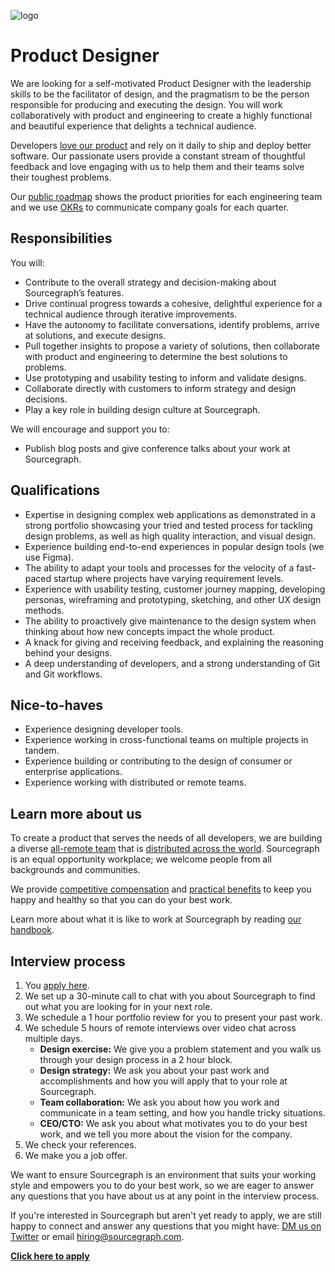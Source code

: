 ![logo](https://sourcegraph.com/.assets/img/sourcegraph-light-head-logo.svg)

# Product Designer

We are looking for a self-motivated Product Designer with the leadership skills to be the facilitator of design, and the pragmatism to be the person responsible for producing and executing the design. You will work collaboratively with product and engineering to create a highly functional and beautiful experience that delights a technical audience.

Developers [love our product](https://engineeringblog.yelp.com/2019/11/winning-the-hackathon-with-sourcegraph.html) and rely on it daily to ship and deploy better software. Our passionate users provide a constant stream of thoughtful feedback and love engaging with us to help them and their teams solve their toughest problems.

Our [public roadmap](https://docs.google.com/document/d/1cBsE9801DcBF9chZyMnxRdolqM_1c2pPyGQz15QAvYI/edit) shows the product priorities for each engineering team and we use [OKRs](https://about.sourcegraph.com/company/okrs) to communicate company goals for each quarter.

## Responsibilities

You will:

- Contribute to the overall strategy and decision-making about Sourcegraph’s features.
- Drive continual progress towards a cohesive, delightful experience for a technical audience through iterative improvements.
- Have the autonomy to facilitate conversations, identify problems, arrive at solutions, and execute designs.
- Pull together insights to propose a variety of solutions, then collaborate with product and engineering to determine the best solutions to problems.
- Use prototyping and usability testing to inform and validate designs.
- Collaborate directly with customers to inform strategy and design decisions.
- Play a key role in building design culture at Sourcegraph.

We will encourage and support you to:

- Publish blog posts and give conference talks about your work at Sourcegraph.

## Qualifications

- Expertise in designing complex web applications as demonstrated in a strong portfolio showcasing your tried and tested process for tackling design problems, as well as high quality interaction, and visual design.
- Experience building end-to-end experiences in popular design tools (we use Figma).
- The ability to adapt your tools and processes for the velocity of a fast-paced startup where projects have varying requirement levels.
- Experience with usability testing, customer journey mapping, developing personas, wireframing and prototyping, sketching, and other UX design methods.
- The ability to proactively give maintenance to the design system when thinking about how new concepts impact the whole product.
- A knack for giving and receiving feedback, and explaining the reasoning behind your designs.
- A deep understanding of developers, and a strong understanding of Git and Git workflows.

## Nice-to-haves

- Experience designing developer tools.
- Experience working in cross-functional teams on multiple projects in tandem.
- Experience building or contributing to the design of consumer or enterprise applications.
- Experience working with distributed or remote teams.

## Learn more about us

To create a product that serves the needs of all developers, we are building a diverse [all-remote team](https://about.sourcegraph.com/company/remote) that is [distributed across the world](https://about.sourcegraph.com/company/team). Sourcegraph is an equal opportunity workplace; we welcome people from all backgrounds and communities.

We provide [competitive compensation](https://about.sourcegraph.com/handbook/people-ops/compensation) and [practical benefits](https://about.sourcegraph.com/handbook/people-ops/benefits-and-perks) to keep you happy and healthy so that you can do your best work.

Learn more about what it is like to work at Sourcegraph by reading [our handbook](https://about.sourcegraph.com/handbook/).

## Interview process

1. You [apply here](https://jobs.lever.co/sourcegraph/fa7d3807-ae4c-4a35-9401-56dad0958227/apply).
1. We set up a 30-minute call to chat with you about Sourcegraph to find out what you are looking for in your next role.
1. We schedule a 1 hour portfolio review for you to present your past work.
1. We schedule 5 hours of remote interviews over video chat across multiple days.
   - **Design exercise:** We give you a problem statement and you walk us through your design process in a 2 hour block.
   - **Design strategy:** We ask you about your past work and accomplishments and how you will apply that to your role at Sourcegraph.
   - **Team collaboration:** We ask you about how you work and communicate in a team setting, and how you handle tricky situations.
   - **CEO/CTO:** We ask you about what motivates you to do your best work, and we tell you more about the vision for the company.
1. We check your references.
1. We make you a job offer.

We want to ensure Sourcegraph is an environment that suits your working style and empowers you to do your best work, so we are eager to answer any questions that you have about us at any point in the interview process.

If you're interested in Sourcegraph but aren't yet ready to apply, we are still happy to connect and answer any questions that you might have: [DM us on Twitter](https://twitter.com/srcgraph) or email hiring@sourcegraph.com.

**[Click here to apply](https://jobs.lever.co/sourcegraph/fa7d3807-ae4c-4a35-9401-56dad0958227/apply)**
